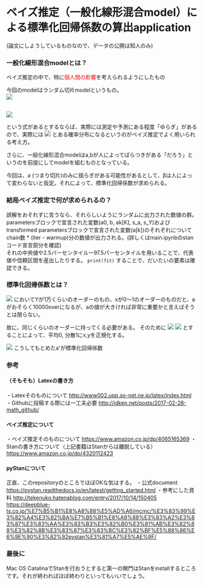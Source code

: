 # ベイズ推定（一般化線形混合model）による標準化回帰係数の算出application
(論文にしようしているものなので、データの公開は知人のみ)

### 一般化線形混合modelとは？
ベイズ推定の中で、特に<span style="color: red; ">個人間の影響</span>を考えられるようにしたもの

今回のmodelはランダム切片modelというもの。<br>
<img src="https://latex.codecogs.com/gif.latex?Y'[n]&space;\sim&space;Normal(\alpha&space;[PID[n]]&space;&plus;&space;\beta&space;X'[n],&space;\sigma_{Y}&space;)&space;\,&space;\,&space;\,&space;\,&space;\,&space;\,&space;\,&space;\,&space;\,&space;n&space;=&space;1,\ldots,&space;N\\&space;\alpha[k]&space;=&space;\alpha_{all}&space;&plus;&space;\alpha_{id}[k]&space;\,&space;\,&space;\,&space;\,&space;\,&space;\,&space;\,&space;\,&space;\,k&space;=&space;1,\ldots,&space;K\\&space;\alpha_{id}[k]&space;\sim&space;Normal(0,&space;\sigma_{\alpha})&space;\,&space;\,&space;\,&space;\,&space;\,&space;\,&space;\,&space;\,&space;\,k&space;=&space;1,\ldots,&space;K\\">

<br>
<img src="https://latex.codecogs.com/gif.latex?Y&space;=&space;aX&plus;b">

という式があるとするならば、実際には測定や予測にある程度「ゆらぎ」があるので、実際には
<img src="https://latex.codecogs.com/gif.latex?Y&space;\sim&space;Normal(ax&plus;b,&space;\sigma_{Y})">
とある確率分布になるというのがベイズ推定でよく用いられる考え方。<br>

さらに、一般化線形混合modelはa,bが人によってばらつきがある「だろう」というのを前提にしてmodelを組むものとなっている。

今回は、a (つまり切片)のみに揺らぎがある可能性があるとして、βは人によって変わらないと仮定。それによって、標準化回帰係数が求められる。

### 結局ベイズ推定で何が求められるの？
誤解をおそれずに言うなら、それらしいようにランダムに出力された数値の群。
parametersブロックで宣言された変数(a0, b, ak[K], s_a, s_Y)およびtransformed parametersブロックで宣言された変数(a[k])のそれぞれについて
chain数 * (iter - warmup)分の数値が出力される。(詳しくはmain.ipynbのstanコード宣言部分を確認)<br>
それの中央値や2.5パーセンタイルー97.5パーセンタイルを用いることで、代表値や信頼区間を産出したりする。
```print(fit)```
することで、だいたいの要素は確認できる。

### 標準化回帰係数とは？
<img src="https://latex.codecogs.com/gif.latex?Y&space;=&space;aX&plus;b">
においてYが1万くらいのオーダーのもの、xが0〜1のオーダーのものだと、aがおそらく10000overになるが、aの値が大きければ非常に重要かと言えばそうとは限らない。

故に、同じくらいのオーダーに持ってくる必要がある。
そのために
<img src="https://latex.codecogs.com/gif.latex?x'&space;=&space;\frac{x-\mu_{x}}{\sigma_{x}}">
<img src="https://latex.codecogs.com/gif.latex?y'&space;=&space;\frac{y-\mu_{y}}{\sigma_{y}}">
とすることによって、平均0, 分散1にx,yを正規化する。

<img src="https://latex.codecogs.com/gif.latex?Y'&space;=&space;a'x'&plus;b'">
こうしてもとめたa'が標準化回帰係数

### 参考
#### （そもそも）Latexの書き方
・Latexそのものについて
http://www002.upp.so-net.ne.jp/latex/index.html
・Githubに投稿する際には一工夫必要
http://idken.net/posts/2017-02-28-math_github/

#### ベイズ推定について
・ベイズ推定そのものについて
https://www.amazon.co.jp/dp/4065165369
・Stanの書き方について（上記書籍はStanからは離脱している）
https://www.amazon.co.jp/dp/4320112423

#### pyStanについて
正直、このrepositoryのところでほぼOKな気はする。
・公式document
https://pystan.readthedocs.io/en/latest/getting_started.html
・参考にした資料
http://tekenuko.hatenablog.com/entry/2017/10/14/150405
https://deepblue-ts.co.jp/%E7%B5%B1%E8%A8%88%E5%AD%A6/mcmc/%E3%83%99%E3%82%A4%E3%82%BA%E7%B5%B1%E8%A8%88%E3%83%A2%E3%83%87%E3%83%AA%E3%83%B3%E3%82%B0%E3%81%AB%E3%82%88%E3%82%8B%E3%83%87%E3%83%BC%E3%82%BF%E5%88%86%E6%9E%90%E3%82%92pystan%E3%81%A7%E5%AE%9F/

### 最後に
Mac OS CatalinaでStanを行おうとすると第一の関門はStanをinstallするところです。それが終わればほぼ終わりといってもいいでしょう。
